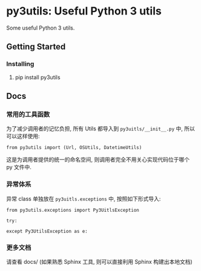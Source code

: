 # py3utils: Useful Python 3 utils

Some useful Python 3 utils.

## Getting Started

### Installing
1. pip install py3utils

## Docs

### 常用的工具函数
为了减少调用者的记忆负担, 所有 Utils 都导入到 `py3uitls/__init__.py` 中, 所以可以这样使用:
```
from py3utils import (Url, OSUtils, DatetimeUtils)
```

这是为调用者提供的统一的命名空间, 则调用者完全不用关心实现代码位于哪个 py 文件中.

### 异常体系
异常 class 单独放在 `py3uitls.exceptions` 中, 按照如下形式导入:
```
from py3utils.exceptions import Py3UitlsException

try:

except Py3UtilsException as e:

```

### 更多文档
请查看 docs/ (如果熟悉 Sphinx 工具, 则可以直接利用 Sphinx 构建出本地文档)

